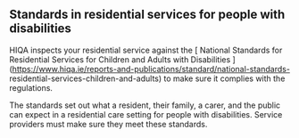 ##  Standards in residential services for people with disabilities

HIQA inspects your residential service against the [ National Standards for
Residential Services for Children and Adults with Disabilities
](https://www.hiqa.ie/reports-and-publications/standard/national-standards-
residential-services-children-and-adults) to make sure it complies with the
regulations.

The standards set out what a resident, their family, a carer, and the public
can expect in a residential care setting for people with disabilities. Service
providers must make sure they meet these standards.
